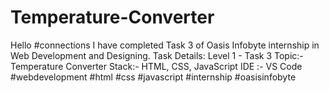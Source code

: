# Temperature-Converter
Hello #connections  I have completed Task 3 of Oasis Infobyte internship in Web Development and Designing.  Task Details:  Level 1 - Task 3  Topic:- Temperature Converter          Stack:- HTML, CSS, JavaScript  IDE :- VS Code  #webdevelopment #html #css #javascript #internship #oasisinfobyte

